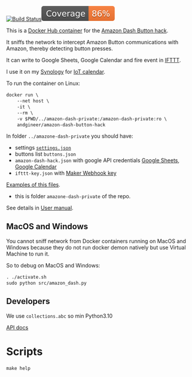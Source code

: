 [![Build Status](https://github.com/andgineer/docker-amazon-dash-button-hack/workflows/ci/badge.svg)](https://github.com/andgineer/docker-amazon-dash-button-hack/actions)[![Coverage](https://raw.githubusercontent.com/andgineer/docker-amazon-dash-button-hack/python-coverage-comment-action-data/badge.svg)](https://htmlpreview.github.io/?https://github.com/andgineer/docker-amazon-dash-button-hack/blob/python-coverage-comment-action-data/htmlcov/index.html)

This is a [Docker Hub container](https://cloud.docker.com/repository/registry-1.docker.io/andgineer/amazon-dash-button-hack)
for the [Amazon Dash Button hack](https://sorokin.engineer/posts/en/amazon_dash_button_hack.html).

It sniffs the network to intercept Amazon Button communications with Amazon,
thereby detecting button presses.

It can write to Google Sheets, Google Calendar and fire event in [IFTTT](https://ifttt.com).

I use it on my [Synology](https://www.synology.com) for
[IoT calendar](https://sorokin.engineer/posts/en/iot_calendar_synology.html).

To run the container on Linux:
```
docker run \
    --net host \
    -it \
    --rm \
    -v $PWD/../amazon-dash-private:/amazon-dash-private:ro \
    andgineer/amazon-dash-button-hack
```

In folder `../amazone-dash-private` you should have:

* settings [`settings.json`](https://andgineer.github.io/docker-amazon-dash-button-hack/settings/)
* buttons list `buttons.json`
* `amazon-dash-hack.json` with google API credentials [Google Sheets](https://console.developers.google.com/start/api?id=sheets.googleapis.com), [Google Calendar](https://console.developers.google.com/start/api?id=calendar)
* `ifttt-key.json` with [Maker Webhook key](https://ifttt.com/services/maker_webhooks/settings)

[Examples of this files](https://github.com/andgineer/docker-amazon-dash-button-hack/tree/master/amazon-dash-private).
- this is folder `amazone-dash-private` of the repo.

See details in [User manual](https://sorokin.engineer/posts/en/amazon_dash_button_hack_install.html).

## MacOS and Windows

You cannot sniff network from Docker containers running on MacOS and Windows because they do not run
docker demon natively but use Virtual Machine to run it.

So to debug on MacOS and Windows:

    . ./activate.sh
    sudo python src/amazon_dash.py

## Developers

We use `collections.abc` so min Python3.10

[API docs](https://andgineer.github.io/docker-amazon-dash-button-hack/docstrings/)

# Scripts
    make help
